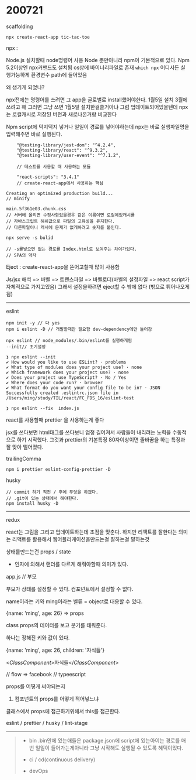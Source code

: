 # 200721

scaffolding

```
npx create-react-app tic-tac-toe
```

npx :

Node.js 설치할때 node명령어 사용
Node 뿐만아니라 npm이 기본적으로 있다.
Npm 5.2이상엔 npx커맨드도 설치됨
os상에 바이너리파일로 존재
 `which npx` 
어디서든 실행가능하게 환경변수 path에 들어있음

왜 생기게 되었나? 

npx전에는 명령어를 쓰려면 그 app을 글로벌로 install했어야한다.
1월5일 설치 3월에 쓰려고 해 그러면 그냥 쓰면 1월5일 설치한걸쓸거아냐
그럼 업데이트되어있을텐데
npx는 로컬캐시로 저장된 버전과 새로나온거랑 비교한다

Npm script에 덕지덕지 넣거나 일일이 경로를 넣어야하는데
npx는 바로 실행파일명을 입력해주면 바로 실행된다.

```
    "@testing-library/jest-dom": "^4.2.4",
    "@testing-library/react": "^9.3.2",
    "@testing-library/user-event": "^7.1.2",
    
    // 테스트를 사용할 때 사용하는 모듈
    
    "react-scripts": "3.4.1"
    // create-react-app에서 사용하는 핵심
```

```
Creating an optimized production build...
// minify
```

```
main.5f361e03.chunk.css
// 서버에 올리면 수정사항있을경우 같은 이름이면 로컬에있캐시를 
// 자바스크립트 해쉬값으로 파일의 고유성을 유지한다.
// 다른파일이니 캐시에 문제가 없게하려고 숫자를 붙인다.
```

```
npx serve -s bulid

// -s를넣으면 없는 경로를 Index.html로 보여주는 차이가있다.
// SPA의 약자
```

Eject : create-react-app을 뜯어고칠때 많이 사용함

Js/jsx 해석 => 바벨 => 트랜스파일 => 바벨로더(바벨의 설정파일 => react script가 자체적으로 가지고있음) 그래서 설정을하려면 eject할 수 밖에 없다 (밖으로 튀어나오게 됨)

---

eslint

```
npm init -y // 다 yes
npm i eslint -D // 개발할때만 필요함 dev-dependency에만 들어감

npx eslint // node_modules/.bin/eslint를 실행하게됨
--init// 초기설정

❯ npx eslint --init
✔ How would you like to use ESLint? · problems
✔ What type of modules does your project use? · none
✔ Which framework does your project use? · none
✔ Does your project use TypeScript? · No / Yes
✔ Where does your code run? · browser
✔ What format do you want your config file to be in? · JSON
Successfully created .eslintrc.json file in /Users/ming/study/TIL/react/FC_FDS_16/eslint-test

❯ npx eslint --fix  index.js
```

react를 사용할때 prettier 을 사용하는게 좋다

jsx를 쓰다보면 html태그를 쓰다보니 엄청 길어져서 사람들이 내리려는 노력을 수동적으로 하기 시작했다. 그것과 prettier의 기본특징 80자이상이면 줄바꿈을 하는 특징과 잘 맞아 떨어졌다.



trailingComma 

```
npm i prettier eslint-config-prettier -D
```



husky

```
// commit 하기 직전 / 후에 무엇을 하겠다.
// .git이 있는 상태에서 해야한다.
npm install husky -D
```



---

redux

react는 그림을 그리고 업데이트하는데 초점을 맞춘다.
하지만 리액트를 잘한다는 의미는
리액트를 활용해서 웹어플리케이션을만드는걸 잘하는걸 말하는것



상태를만드는건 props / state

- 인자에 의해서 랜더를 다르게 해줘야할때 의미가 있다.

app.js // 부모 

부모가 상태를 설정할 수 있다.
컴포넌트에서 설정할 수 없다.

name이라는 키와 ming이라는 벨류 = object로 대응할 수 있다.

{name: 'ming', age: 26} => props

class props의 데이터를 보고 분기를 태워준다.

하나는 정해진 키와 값이 있다.

{name: 'ming', age: 26, children: '자식들'}

<*ClassComponent*>자식들</*ClassComponent*>

// flow => facebook
// typeescript

props를 어떻게 써야되는지

1. 컴포넌트의 props를 어떻게 적어넣느냐



클래스에서 props에 접근하기위해서 this를 접근한다.



eslint / prettier / husky / lint-stage

---

> - bin
>   .bin안에 있는애들은 package.json에 script에 있는아이는 경로를 매번 일일이 들어가는게아니라 그냥 시작해도 실행될 수 있도록 혜택이있다.
>
> - ci / cd(continuous delivery)
> - devOps

